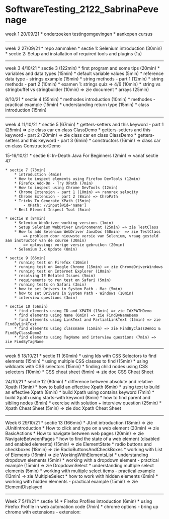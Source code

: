 # SoftwareTesting_2122_SabrinaPevenage

week 1
20/09/21
    * onderzoeken testingomgevingen 
    * aankopen cursus 

-----------------------------------------------------------------------------------------------

week 2
27/09/21
    * repo aanmaken
    * sectie 1: Selenium introduction (30min)
    * sectie 2: Setup and installation of required tools and plugins (1u)

-----------------------------------------------------------------------------------------------

week 3
4/10/21
    * sectie 3 (122min)
        * first program and some tips (20min)
        * variables and data types (15min)
        * default variable values (5min)
        * reference data type - strings example (15min)
        * string methods - part 1 (12min)
        * string methods - part 2 (10min)
        * examen 1: strings quiz => 4/6 (10min)
        * string vs stringbuffel vs stringbuilder (10min) => zie document
        * arrays (25min)

8/10/21
    * sectie 4 (55min)
        * methodes introduction (10min)
        * methodes - practical example (15min)
        * understanding return type (15min)
        * class introduction (15min)

-----------------------------------------------------------------------------------------------

week 4
11/10/21
    * sectie 5 (67min)
        * getters-setters and this keyword - part 1 (25min) => zie class car en class ClassDemo
        * getters-setters and this keyword - part 2 (20min) => zie class car en class ClassDemo
        * getters-setters and this keyword - part 3 (6min)
        * constructors (16min) => class car en class ConstructorDemo

15-16/10/21
    * sectie 6: In-Depth Java For Beginners (2min) => vanaf sectie 47 

    * sectie 7 (73min)
        * introduction (4min)
        * How to inspect elements using Firefox DevTools (12min)
        * Firefox Add-On - Try XPath (7min)
        * How to inspect using Chrome DevTools (12min) 
        * Chrome Extension - part 1 (10min) => ranorex selocity
        * Chrome Extension - part 2 (8min) => ChroPath
        * Tricks To Generate XPath (15min)
            - XPath: //input[@id='name']
        * Best Element Inspect Tool (5min)
    
    * sectie 8 (84min)
        * Selenium WebDriver working versions (1min)  
        * Setup Selenium WebDriver Environmennt (25min) => zie TestClass
        * How to add Selenium WebDriver JavaDoc (50min)  => zie TestClass
            => probleem door nieuwste versie van Selenium, vraag gesteld aan instructor van de course (30min)
            => oplossing: vorige versie gebruiken (20min)
        * Selenium 3.x Update (8min)
    
    * sectie 9 (66min)
        * running test on Firefox (10min)
        * running test on Google Chrome (15min) => zie ChromeDriverWindows
        * running test on Internet Explorer (10min)
        * resolving IE Related Issues (5min)
        * requirements to run test on Safari (5min)
        * running tests on Safari (3min)
        * how to set Drivers in System Path - Mac (5min)
        * how to set Drivers in System Path - Windows (10min)
        * interview questions (3min)
    
    * sectie 10 (56min)
        * find elements using ID and XPATH (13min) => zie IdXPATHDemo
        * find elements using Name (6min) => zie FindByNameDemo
        * find elements using LinkText and PartialLinkText (15min) => zie FindByLinkText
        * find elements using classname (15min) => zie FindByClassDemo1 & FindByClassDemo2
        * find elements using TagName and interview questions (7min) => zie FindByTagName

-----------------------------------------------------------------------------------------------
week  5
18/10/21
    * sectie 11 (60min)
        * using Ids with CSS Selectors to find elements (15min)
        * using multiple CSS classes to find (15min)
        * using wildcarts with CSS selectors (15min)
        * finding child nodes using CSS selectors (10min)
        * CSS cheat sheet (5min) => zie doc CSS Cheat Sheet
    
24/10/21
    * sectie 12 (80min)
        * difference between absolute and relative Xpath (13min)
        * how to build an effective Xpath (6min)
        * using text to build an effective Xpath (8min)
        * build Xpath using contains keyword (7min)
        * build Xpath using starts-with keyword (8min)
        * how to find parent and sibling nodes (8min)
        * exercise with solution + interview question (25min)
        * Xpath Cheat Sheet (5min) => zie doc Xpath Cheat Sheet

-----------------------------------------------------------------------------------------------
Week 6
29/10/21
    * sectie 13 (166min)
        * JUnit introduction (18min) => zie JUnitIntroduction
        * How to click and type on a web element (20min) => zie BasicActions
        * How to navigate between web pages (20min) => zie NavigateBetweenPages
        * how to find the state of a web element (disabled and enabled elements) (15min) => zie ElementState
        * radio buttons and checkboxes (18min) => zie RadioButtonsAndCheckBoxes
        * working with List of Elements (16min) => zie WorkingWithElementsList
        * understanding dropdown elements (5min)
        * working with a dropdown element - practical example (15min) => zie DropdownSelect
        * understanding multiple select elements (5min)
        * working with multiple select items - practical example (13min) => zie MultipleSelect
        * how to work with hidden elements (6min)
        * working with hidden elements - practical example (15min) => zie ElementDisplayed

-----------------------------------------------------------------------------------------------
Week 7
5/11/21
    * sectie 14
        * Firefox Profiles introduction (6min)
        * using Firefox Profile in web automation code (7min)
        * chrome options - bring up chrome with extensions 
            - extension: 
